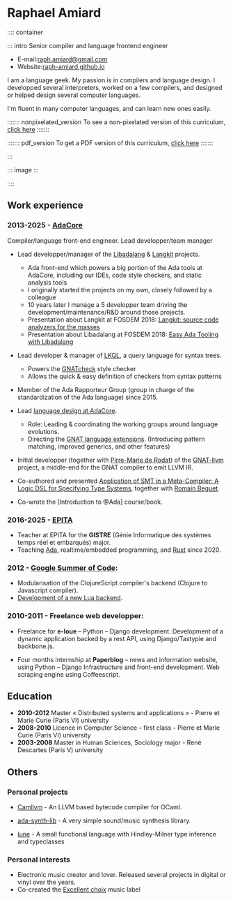 # Raphael Amiard

:::: container

::: intro
Senior compiler and language frontend engineer

* E-mail:[raph.amiard@gmail.com](mailto:raph.amiard@gmail.com)
* Website:[raph-amiard.github.io](https://raph-amiard.github.io)

I am a language geek. My passion is in compilers and language design. I
developped several interpreters, worked on a few compilers, and designed or
helped design several computer languages.

I'm fluent in many computer languages, and can learn new ones easily.

::::::: nonpixelated_version
To see a non-pixelated version of this curriculum, [click here](sans.html)
:::::::

::::::: pdf_version
To get a PDF version of this curriculum, [click here](raphael_amiard_cv.pdf)
:::::::

:::

::: image
:::

::::

## Work experience

### **2013-2025** - [AdaCore](https://www.adacore.com/)

Compiler/language front-end engineer. Lead developper/team manager

* Lead developper/manager of the [Libadalang] & [Langkit] projects.
    * Ada front-end which powers a big portion of the Ada tools at AdaCore,
      including our IDEs, code style checkers, and static analysis tools
    * I originally started the projects on my own, closely followed by a colleague
    * 10 years later I manage a 5 developper team driving the development/maintenance/R&D around those projects.
    * Presentation about Langkit at FOSDEM 2018: [Langkit: source code analyzers for the masses](lktfosdem)
    * Presentation about Libadalang at FOSDEM 2018: [Easy Ada Tooling with Libadalang](lalfosdem)

* Lead developer & manager of [LKQL], a query language for syntax trees.
    * Powers the [GNATcheck] style checker
    * Allows the quick & easy definition of checkers from syntax patterns

* Member of the Ada Rapporteur Group (group in charge of the standardization of the Ada language) since 2015.

* Lead [language design at AdaCore](languagedesign).
    * Role: Leading & coordinating the working groups around language evolutions.
    * Directing the [GNAT language extensions]. (Introducing pattern matching, improved generics, and other features)

* Initial developper (together with
  [Pirre-Marie de Rodat]) of the
  [GNAT-llvm](https://github.com/AdaCore/gnat-llvm) project, a middle-end for the GNAT compiler to emit LLVM IR.

* Co-authored and presented [Application of SMT in a Meta-Compiler: A Logic DSL for Specifying Type Systems](smt), together with [Romain Beguet].

* Co-wrote the [Introduction to @Ada] course/book.

[Libadalang]: https://github.com/AdaCore/libadalang
[Langkit]: https://github.com/AdaCore/langkit
[lktfosdem]: https://archive.fosdem.org/2018/schedule/event/code_reviving_the_meta_compiler_dream/
[lalfosdem]: https://archive.fosdem.org/2018/schedule/event/ada_tooling/
[LKQL]: https://github.com/AdaCore/langkit-query-language
[GNATcheck]: https://www.adacore.com/static-analysis/gnatcheck
[languagedesign]: https://github.com/AdaCore/ada-spark-rfcs/
[GNAT language extensions]: https://docs.adacore.com/gnat_rm-docs/html/gnat_rm/gnat_rm/gnat_language_extensions.html
[Pirre-Marie de Rodat]: https://github.com/pmderodat
[smt]: https://dblp.org/pid/170/1454.html
[Romain Beguet]: https://www.linkedin.com/in/romain-beguet-88719a130/
[Introduction to Ada]: https://learn.adacore.com/pdf_books/courses/intro-to-ada.pdf

### **2016-2025** - [EPITA]

* Teacher at EPITA for the **GISTRE** (Génie Informatique des systèmes temps réel et embarqués) major.
* Teaching [Ada], realtime/embedded programming, and [Rust] since 2020.

[EPITA]: https://www.epita.fr/en/
[Ada]: https://en.wikipedia.org/wiki/Ada_(programming_language)
[Rust]: https://www.rust-lang.org/

### **2012** - [Google Summer of Code](https://summerofcode.withgoogle.com/): 

* Modularisation of the ClojureScript compiler's backend (Clojure to Javascript compiler).
* [Development of a new Lua backend](luabackend).

[luabackend]: https://github.com/raph-amiard/clojurescript-lua

### **2010-2011** - Freelance web developper:

* Freelance for **e-loue** – Python – Django development. Development of a dynamic application backed by a rest API, using Django/Tastypie and backbone.js.

* Four months internship at **Paperblog** – news and information website, using Python – Django Infrastructure and front-end development. Web scraping engine using Coffeescript.

## Education

* **2010-2012** Master « Distributed systems and applications » - Pierre et Marie Curie (Paris VI) university
* **2008-2010** Licence in Computer Science – first class - Pierre et Marie Curie (Paris VI) university
* **2003-2008** Master in Human Sciences, Sociology major - René Descartes (Paris V) university

## Others

### Personal projects

* [Camllvm](https://github.com/raph-amiard/CamllVM) - An LLVM based bytecode
  compiler for OCaml.

* [ada-synth-lib](https://github.com/raph-amiard/ada-synth-lib) - A very simple
  sound/music synthesis library.

* [lune](https://github.com/raph-amiard/Lune) - A small functional language
  with Hindley-Milner type inference and typeclasses

### Personal interests

* Electronic music creator and lover. Released several projects in digital or
  vinyl over the years.
* Co-created the [Excellent choix](https://excellentchoix.bandcamp.com/) music label


